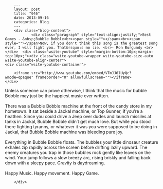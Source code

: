 
        ---
        layout: post
        title: "046"
        date: 2013-09-16
        categories: Blog
        ---
        <div class="blog-content">
				<div class="paragraph" style="text-align:justify;">Best Games - &nbsp;Bubble Bobble<br><span style=""></span><br><span style=""></span>Now, if you don't think this song is the greatest song ever, I will fight you. That&rsquo;s no lie. <br>- Ron Burgundy <br></div>  <div class="wsite-youtube" style="margin-bottom:10px;margin-top:10px;"><div class="wsite-youtube-wrapper wsite-youtube-size-auto wsite-youtube-align-center"> 	<div class="wsite-youtube-container">                  		<iframe src="http://www.youtube.com/embed/VTmJJ0lUyQc?wmode=opaque" frameborder="0" allowfullscreen=""></iframe> 	</div> </div></div>  <div class="paragraph" style="text-align:left;">Unless someone can prove otherwise, I think that the music for bubble Bobble may just be the happiest music ever written.&nbsp;<br><br>There was a Bubble Bobble machine at the front of the candy store in my hometown. It sat beside a Jackal machine, or Top Gunner, if you&rsquo;re a heathen. Since you could drive a Jeep over dudes and launch missiles at tanks in Jackal, Bubble Bobble didn&rsquo;t get much love. But while you stood there fighting tyranny, or whatever it was you were supposed to be doing in Jackal, that Bubble Bobble machine was bleeding pure joy.&nbsp;<br><br>Everything in Bubble Bobble floats. The bubbles your little dinosaur creature exhales zip rapidly across the screen before drifting lazily upward. The enemy creatures you trap in those bubbles rock gently like leaves on the wind. Your jump follows a slow breezy arc, rising briskly and falling back down with a sleepy pace. Gravity is daydreaming.<br><br>Happy Music. Happy movement. Happy Game.<br></div>

		</div>
        